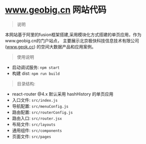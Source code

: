# www.geobig.cn 网站代码
> 说明

本网站基于阿里的fusion框架搭建,采用模块化方式搭建的单页应用，作为www.geobig.cn的门户站点，
主要展示北京极快科技信息技术有限公司 (www.geok.cc) 的空间大数据产品和应用案例。


> 使用说明

* 启动调试服务: `npm start`
* 构建 dist: `npm run build`

> 目录结构:

* react-router @4.x 默认采用 hashHistory 的单页应用
* 入口文件: `src/index.js`
* 导航配置: `src/menuConfig.js`
* 路由配置: `src/routerConfig.js`
* 路由入口: `src/router.jsx`
* 布局文件: `src/layouts`
* 通用组件: `src/components`
* 页面文件: `src/pages`
